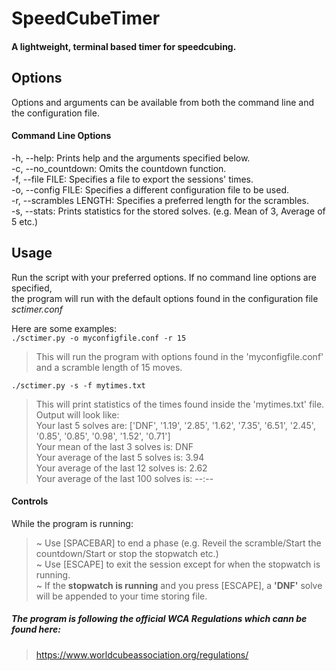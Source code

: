 # SpeedCubeTimer
#### A lightweight, terminal based timer for speedcubing.

## Options 
Options and arguments can be available from both the command line and the configuration file.
#### Command Line Options
-h, --help:   Prints help and the arguments specified below.  
-c, --no_countdown:   Omits the countdown function.  
-f, --file FILE:    Specifies a file to export the sessions' times.  
-o, --config FILE:    Specifies a different configuration file to be used.  
-r, --scrambles LENGTH:   Specifies a preferred length for the scrambles.  
-s, --stats:    Prints statistics for the stored solves. (e.g. Mean of 3, Average of 5 etc.)  

## Usage
Run the script with your preferred options. If no command line options are specified,  
the program will run with the default options found in the configuration file *sctimer.conf*  

Here are some examples:  
`./sctimer.py -o myconfigfile.conf -r 15`  
>This will run the program with options found in the 'myconfigfile.conf' and a scramble length of 15 moves.

`./sctimer.py -s -f mytimes.txt`  
>This will print statistics of the times found inside the 'mytimes.txt' file. Output will look like:  
>Your last 5 solves are: ['DNF', '1.19', '2.85', '1.62', '7.35', '6.51', '2.45', '0.85', '0.85', '0.98', '1.52', '0.71']  
>Your mean of the last 3 solves is: DNF  
>Your average of the last 5 solves is: 3.94  
>Your average of the last 12 solves is: 2.62  
>Your average of the last 100 solves is: --:--  
#### Controls
While the program is running:
>~ Use [SPACEBAR] to end a phase (e.g. Reveil the scramble/Start the countdown/Start or stop the stopwatch etc.)  
>~ Use [ESCAPE] to exit the session except for when the stopwatch is running.  
>~ If the **stopwatch is running** and you press [ESCAPE], a **'DNF'** solve will be appended to your time storing file.

##### The program is following the official WCA Regulations which cann be found here:
>https://www.worldcubeassociation.org/regulations/
